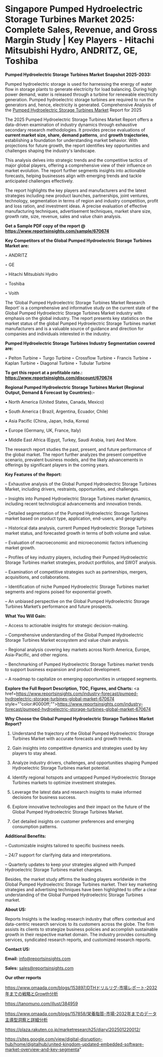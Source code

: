 # Singapore Pumped Hydroelectric Storage Turbines Market 2025: Complete Sales, Revenue, and Gross Margin Study | Key Players - Hitachi Mitsubishi Hydro, ANDRITZ, GE, Toshiba

<strong>Pumped Hydroelectric Storage Turbines Market Snapshot 2025-2033:</strong>

Pumped hydroelectric storage is used for harnessing the energy of water flow in storage plants to generate electricity for load balancing. During high power demand, water is released through a turbine for renewable electricity generation. Pumped hydroelectric storage turbines are required to run the generators and, hence, electricity is generated. Comprehensive Analysis of the <a href=https://www.reportsinsights.com/sample/670674>Pumped Hydroelectric Storage Turbines Market</a> Report for 2025

The 2025 Pumped Hydroelectric Storage Turbines Market Report offers a data-driven examination of industry dynamics through exhaustive secondary research methodologies. It provides precise evaluations of <strong>current market size, share, demand patterns</strong>, and <strong>growth trajectories</strong>, establishing a foundation for understanding market behavior. With projections for future growth, the report identifies key opportunities and challenges shaping the industry's landscape.

This analysis delves into strategic trends and the competitive tactics of major global players, offering a comprehensive view of their influence on market evolution. The report further segments insights into actionable forecasts, helping businesses align with emerging trends and tackle anticipated challenges effectively.

The report highlights the key players and manufacturers and the latest strategies including new product launches, partnerships, joint ventures, technology, segmentation in terms of region and industry competition, profit and loss ration, and investment ideas. A precise evaluation of effective manufacturing techniques, advertisement techniques, market share size, growth rate, size, revenue, sales and value chain analysis.

<strong>Get a Sample PDF copy of the report @ <a href=https://www.reportsinsights.com/sample/670674 style=color:#0000ff;>https://www.reportsinsights.com/sample/670674</a></strong>

<strong>Key Competitors of the Global Pumped Hydroelectric Storage Turbines Market are:</strong>

‣ ANDRITZ

‣ GE

‣ Hitachi Mitsubishi Hydro

‣ Toshiba

‣ Voith

The ‘Global Pumped Hydroelectric Storage Turbines Market Research Report’ is a comprehensive and informative study on the current state of the Global Pumped Hydroelectric Storage Turbines Market industry with emphasis on the global industry. The report presents key statistics on the market status of the global Pumped Hydroelectric Storage Turbines market manufacturers and is a valuable source of guidance and direction for companies and individuals interested in the industry.

<strong>Pumped Hydroelectric Storage Turbines Industry Segmentation covered are:</strong>

‣ Pelton Turbine
‣ Turgo Turbine
‣ Crossflow Turbine
‣ Francis Turbine
‣ Kaplan Turbine
‣ Diagonal Turbine
‣ Tubular Turbine

<strong>To get this report at a profitable rate.: <a href=https://www.reportsinsights.com/discount/670674 style=color:#0000ff;>https://www.reportsinsights.com/discount/670674</a></strong>

<strong>Regional Pumped Hydroelectric Storage Turbines Market (Regional Output, Demand &amp; Forecast by Countries):-</strong>

• North America (United States, Canada, Mexico)

• South America ( Brazil, Argentina, Ecuador, Chile)

• Asia Pacific (China, Japan, India, Korea)

• Europe (Germany, UK, France, Italy)

• Middle East Africa (Egypt, Turkey, Saudi Arabia, Iran) And More.

The research report studies the past, present, and future performance of the global market. The report further analyzes the present competitive scenario, prevalent business models, and the likely advancements in offerings by significant players in the coming years.

<strong>Key Features of the Report:</strong>

– Exhaustive analysis of the Global Pumped Hydroelectric Storage Turbines Market, including drivers, restraints, opportunities, and challenges.

– Insights into Pumped Hydroelectric Storage Turbines market dynamics, including recent technological advancements and innovation trends.

– Detailed segmentation of the Pumped Hydroelectric Storage Turbines market based on product type, application, end-users, and geography.

– Historical data analysis, current Pumped Hydroelectric Storage Turbines market status, and forecasted growth in terms of both volume and value.

– Evaluation of macroeconomic and microeconomic factors influencing market growth.

– Profiles of key industry players, including their Pumped Hydroelectric Storage Turbines market strategies, product portfolios, and SWOT analysis.

– Examination of competitive strategies such as partnerships, mergers, acquisitions, and collaborations.

– Identification of niche Pumped Hydroelectric Storage Turbines market segments and regions poised for exponential growth.

– An unbiased perspective on the Global Pumped Hydroelectric Storage Turbines Market’s performance and future prospects.

<strong>What You Will Gain:</strong>

– Access to actionable insights for strategic decision-making.

– Comprehensive understanding of the Global Pumped Hydroelectric Storage Turbines Market ecosystem and value chain analysis.

– Regional analysis covering key markets across North America, Europe, Asia-Pacific, and other regions.

– Benchmarking of Pumped Hydroelectric Storage Turbines market trends to support business expansion and product development.

– A roadmap to capitalize on emerging opportunities in untapped segments.

<strong>Explore the Full Report Description, TOC, Figures, and Charts:</strong>
<a href=https://www.reportsinsights.com/industry-forecast/pumped-hydroelectric-storage-turbines-global-market-670674 style=""color:#0000ff;"">https://www.reportsinsights.com/industry-forecast/pumped-hydroelectric-storage-turbines-global-market-670674</a>

<strong>Why Choose the Global Pumped Hydroelectric Storage Turbines Market Report?</strong>

1. Understand the trajectory of the Global Pumped Hydroelectric Storage Turbines Market with accurate forecasts and growth trends.

2. Gain insights into competitive dynamics and strategies used by key players to stay ahead.

3. Analyze industry drivers, challenges, and opportunities shaping Pumped Hydroelectric Storage Turbines market potential.

4. Identify regional hotspots and untapped Pumped Hydroelectric Storage Turbines markets to optimize investment strategies.

5. Leverage the latest data and research insights to make informed decisions for business success.

6. Explore innovative technologies and their impact on the future of the Global Pumped Hydroelectric Storage Turbines Market.

7. Get detailed insights on customer preferences and emerging consumption patterns.

<strong>Additional Benefits:</strong>

– Customizable insights tailored to specific business needs.

– 24/7 support for clarifying data and interpretations.

– Quarterly updates to keep your strategies aligned with Pumped Hydroelectric Storage Turbines market changes.

Besides, the market study affirms the leading players worldwide in the Global Pumped Hydroelectric Storage Turbines market. Their key marketing strategies and advertising techniques have been highlighted to offer a clear understanding of the Global Pumped Hydroelectric Storage Turbines market.

<strong><strong>About US</strong>:</strong>

Reports Insights is the leading research industry that offers contextual and data-centric research services to its customers across the globe. The firm assists its clients to strategize business policies and accomplish sustainable growth in their respective market domain. The industry provides consulting services, syndicated research reports, and customized research reports.

<strong>Contact US:</strong>

<p class=><b>Email:</b> <a href=mailto:info@reportsinsights.com>info@reportsinsights.com</a></p>
<p class=><b>Sales:</b> <a href=mailto:sales@reportsinsights.com>sales@reportsinsights.com</a></p>

<strong>Our other reports</strong>

<a href=https://www.omaada.com/blogs/153897/DTHドリルリグ-市場レポート-2032年までの戦略とGrowth分析>https://www.omaada.com/blogs/153897/DTHドリルリグ-市場レポート-2032年までの戦略とGrowth分析</a>

<a href=https://tanomuno.com/illust/384959>https://tanomuno.com/illust/384959</a>

<a href=https://www.omaada.com/blogs/157858/栄養脂質-市場-2032年までのデータ主導型洞察と詳細分析>https://www.omaada.com/blogs/157858/栄養脂質-市場-2032年までのデータ主導型洞察と詳細分析</a>

<a href=https://plaza.rakuten.co.jp/marketresearch25/diary/202501220012/>https://plaza.rakuten.co.jp/marketresearch25/diary/202501220012/</a>

<a href=https://sites.google.com/view/digital-disruption-hub/home/digitalhub/united-kingdom-updated-embedded-software-market-overview-and-key-segmenta>https://sites.google.com/view/digital-disruption-hub/home/digitalhub/united-kingdom-updated-embedded-software-market-overview-and-key-segmenta</a>"

